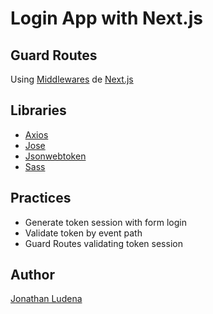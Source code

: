 # Login App with Next.js

## Guard Routes
Using [Middlewares](https://nextjs.org/docs/advanced-features/middleware) de [Next.js](https://nextjs.org/)

## Libraries
- [Axios](https://www.npmjs.com/package/axios)
- [Jose](https://www.npmjs.com/package/jose)
- [Jsonwebtoken](https://www.npmjs.com/search?q=jsonwebtoken)
- [Sass](https://nextjs.org/docs/basic-features/built-in-css-support#customizing-sass-options)

## Practices
- Generate token session with form login
- Validate token by event path
- Guard Routes validating token session

## Author
[Jonathan Ludena](https://github.com/jonathanludena)